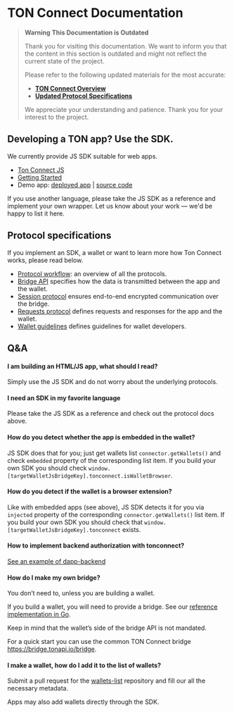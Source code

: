 # TON Connect Documentation

> __Warning__ **This Documentation is Outdated**
>
> Thank you for visiting this documentation. We want to inform you that the content in this section is outdated and might not reflect the current state of the project.
> 
> Please refer to the following updated materials for the most accurate:
> 
> - [**TON Connect Overview**](https://docs.ton.org/develop/dapps/ton-connect/overview)
> - [**Updated Protocol Specifications**](https://docs.ton.org/develop/dapps/ton-connect/protocol/)
> 
> We appreciate your understanding and patience. Thank you for your interest to the project.


## Developing a TON app? Use the SDK.

We currently provide JS SDK suitable for web apps.

* [Ton Connect JS](https://github.com/ton-connect/sdk)
* [Getting Started](https://github.com/ton-connect/sdk/tree/main/packages/sdk)
* Demo app: [deployed app](https://ton-connect.github.io/demo-dapp/) | [source code](https://github.com/ton-connect/demo-dapp)

If you use another language, please take the JS SDK as a reference and implement your own wrapper. Let us know about your work — we'd be happy to list it here.

## Protocol specifications

If you implement an SDK, a wallet or want to learn more how Ton Connect works, please read below.

* [Protocol workflow](workflows.md): an overview of all the protocols.
* [Bridge API](bridge.md) specifies how the data is transmitted between the app and the wallet.
* [Session protocol](session.md) ensures end-to-end encrypted communication over the bridge.
* [Requests protocol](requests-responses.md) defines requests and responses for the app and the wallet.
* [Wallet guidelines](wallet-guidelines.md) defines guidelines for wallet developers.

## Q&A

#### I am building an HTML/JS app, what should I read?

Simply use the JS SDK and do not worry about the underlying protocols.

#### I need an SDK in my favorite language

Please take the JS SDK as a reference and check out the protocol docs above.

#### How do you detect whether the app is embedded in the wallet? 

JS SDK does that for you; just get wallets list `connector.getWallets()` and check `embedded` property of the corresponding list item. If you build your own SDK you should check `window.[targetWalletJsBridgeKey].tonconnect.isWalletBrowser`.

#### How do you detect if the wallet is a browser extension? 

Like with embedded apps (see above), JS SDK detects it for you via `injected` property of the corresponding `connector.getWallets()` list item. If you build your own SDK you should check that `window.[targetWalletJsBridgeKey].tonconnect` exists.

#### How to implement backend authorization with tonconnect?

[See an example of dapp-backend](https://github.com/ton-connect/demo-dapp-backend)

#### How do I make my own bridge? 

You don’t need to, unless you are building a wallet.

If you build a wallet, you will need to provide a bridge. See our [reference implementation in Go](https://github.com/ton-connect/bridge).

Keep in mind that the wallet’s side of the bridge API is not mandated.

For a quick start you can use the common TON Connect bridge https://bridge.tonapi.io/bridge.

#### I make a wallet, how do I add it to the list of wallets? 

Submit a pull request for the [wallets-list](https://github.com/ton-blockchain/wallets-list) repository and fill our all the necessary metadata.

Apps may also add wallets directly through the SDK.
